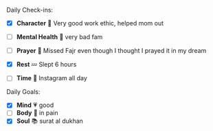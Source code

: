 Daily Check-ins:
- [x] **Character** :tongue: Very good work ethic, helped mom out
- [ ] **Mental Health** :thought_balloon: very bad fam
- [ ] **Prayer** :pray: Missed Fajr even though I thought I prayed it in my dream
- [x] **Rest** :zzz: Slept 6 hours
- [ ] **Time** :iphone: Instagram all day



Daily Goals:
- [x] **Mind** :heartpulse: good
- [ ] **Body** :dancer: in pain
- [x] **Soul** :books: surat al dukhan
